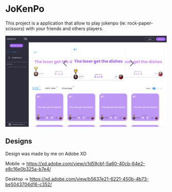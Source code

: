 # JoKenPo
This project is a application that allow to play jokenpo (ie: rock-paper-scissors) with your friends and others players.

![](./images/jokenpo-desktop.PNG)

## Designs

Design was made by me on Adobe XD

Mobile -> https://xd.adobe.com/view/c1d59cbf-5a60-40cb-64e2-e8c16e0b325a-b7e4/

Desktop -> https://xd.adobe.com/view/b5637e21-6221-450b-4b73-be5043704d16-c352/

